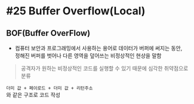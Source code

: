 #25 Buffer Overflow(Local)
=

## BOF(Buffer OverFlow)
- 컴퓨터 보안과 프로그래밍에서 사용하는 용어로 데이터가 버퍼에 써지는 동안,  
  정해진 버퍼를 벗어나 다른 영역을 덮어쓰는 비정상적인 현상을 말함

> 공격자가 원하는 비정상적인 코드를 실행할 수 있기 때문에 심각한 취약점으로 분류

`더미 값 + 페이로드 + 더미 값 + 리턴주소`  
와 같은 구조로 코드 작성
